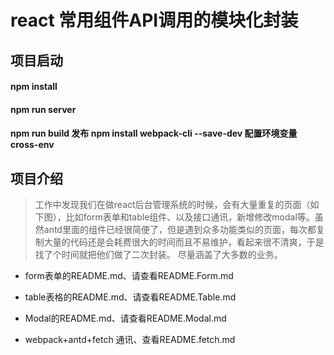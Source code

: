 # react 常用组件API调用的模块化封装

## 项目启动
####  npm install
####  npm run server

####  npm run build   发布  npm install  webpack-cli --save-dev  配置环境变量  cross-env

## 项目介绍
>  工作中发现我们在做react后台管理系统的时候，会有大量重复的页面（如下图），比如form表单和table组件、以及接口通讯，新增修改modal等。虽然antd里面的组件已经很简便了，但是遇到众多功能类似的页面，每次都复制大量的代码还是会耗费很大的时间而且不易维护，看起来很不清爽，于是找了个时间就把他们做了二次封装。 尽量涵盖了大多数的业务。

- form表单的README.md、请查看README.Form.md

- table表格的README.md、请查看README.Table.md

- Modal的README.md、请查看README.Modal.md

- webpack+antd+fetch 通讯、查看README.fetch.md
